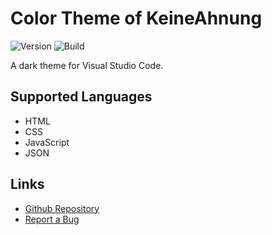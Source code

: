 # Color Theme of KeineAhnung

![Version](https://img.shields.io/visual-studio-marketplace/v/keineahnung.keineahnung.svg) ![Build](https://img.shields.io/github/workflow/status/TheKeineAhnung/VSC-theme/Publish/main)



A dark theme for Visual Studio Code.

## Supported Languages

- HTML
- CSS
- JavaScript
- JSON

## Links
- [Github Repository](https://github.com/TheKeineAhnung/VSC-theme)
- [Report a Bug](https://github.com/TheKeineAhnung/VSC-theme/issues/new)